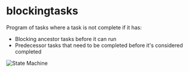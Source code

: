 # blockingtasks

Program of tasks where a task is not complete if it has:
- Blocking ancestor tasks before it can run
- Predecessor tasks that need to be completed before it's considered completed

![State Machine](https://github.com/M-Stead/blockingtasks/tree/master/images/State_Machine.jpg)
